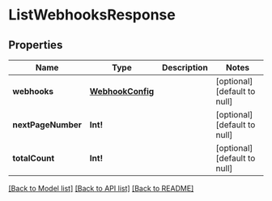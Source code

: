 # ListWebhooksResponse

## Properties
Name | Type | Description | Notes
------------ | ------------- | ------------- | -------------
**webhooks** | [**WebhookConfig**](WebhookConfig.md) |  | [optional] [default to null]
**nextPageNumber** | **Int!** |  | [optional] [default to null]
**totalCount** | **Int!** |  | [optional] [default to null]

[[Back to Model list]](../README.md#documentation-for-models) [[Back to API list]](../README.md#documentation-for-api-endpoints) [[Back to README]](../README.md)


